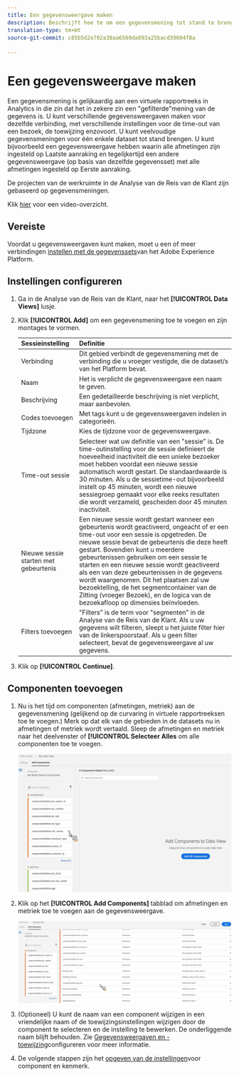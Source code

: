 ```yaml
---
title: Een gegevensweergave maken
description: Beschrijft hoe te om een gegevensmening tot stand te brengen aan een dataset van het Platform in de Analyse van de Reis van de Klant (CJA).
translation-type: tm+mt
source-git-commit: c85b5d2e702a38aa6569da893a25bacd39604f8a

---
```



# Een gegevensweergave maken

Een gegevensmening is gelijkaardig aan een virtuele rapportreeks in Analytics in die zin dat het in zekere zin een &quot;gefilterde&quot;mening van de gegevens is. U kunt verschillende gegevensweergaven maken voor dezelfde verbinding, met verschillende instellingen voor de time-out van een bezoek, de toewijzing enzovoort. U kunt veelvoudige gegevensmeningen voor één enkele dataset tot stand brengen. U kunt bijvoorbeeld een gegevensweergave hebben waarin alle afmetingen zijn ingesteld op Laatste aanraking en tegelijkertijd een andere gegevensweergave (op basis van dezelfde gegevensset) met alle afmetingen ingesteld op Eerste aanraking.

De projecten van de werkruimte in de Analyse van de Reis van de Klant zijn gebaseerd op gegevensmeningen.

Klik [hier](https://docs.adobe.com/content/help/en/platform-learn/tutorials/cja/basic-configuration-for-data-views.html) voor een video-overzicht.

## Vereiste

Voordat u gegevensweergaven kunt maken, moet u een of meer verbindingen [instellen met de gegevenssets](/help/connections/create-connection.md)van het Adobe Experience Platform.

## Instellingen configureren

1. Ga in de Analyse van de Reis van de Klant, naar het **[!UICONTROL Data Views]** lusje.

1. Klik **[!UICONTROL Add]** om een gegevensmening toe te voegen en zijn montages te vormen.

   | Sessieinstelling | Definitie |
   |---|---|
   | Verbinding | Dit gebied verbindt de gegevensmening met de verbinding die u vroeger vestigde, die de dataset/s van het Platform bevat. |
   | Naam | Het is verplicht de gegevensweergave een naam te geven. |
   | Beschrijving | Een gedetailleerde beschrijving is niet verplicht, maar aanbevolen. |
   | Codes toevoegen | Met tags kunt u de gegevensweergaven indelen in categorieën. |
   | Tijdzone | Kies de tijdzone voor de gegevensweergave. |
   | Time-out sessie | Selecteer wat uw definitie van een &quot;sessie&quot; is. De time-outinstelling voor de sessie definieert de hoeveelheid inactiviteit die een unieke bezoeker moet hebben voordat een nieuwe sessie automatisch wordt gestart. De standaardwaarde is 30 minuten. Als u de sessietime-out bijvoorbeeld instelt op 45 minuten, wordt een nieuwe sessiegroep gemaakt voor elke reeks resultaten die wordt verzameld, gescheiden door 45 minuten inactiviteit. <!--This setting impacts not only your visit counts, but also how visit segment containers are evaluated, and the visit expiration logic for any eVars expiring on visit. Decreasing the session timeout will likely increase the total number of visits in your reporting, while increasing the visit timeout will likely decrease the total number of visits in your reporting. This needs to be reviewed.--> |
   | Nieuwe sessie starten met gebeurtenis | Een nieuwe sessie wordt gestart wanneer een gebeurtenis wordt geactiveerd, ongeacht of er een time-out voor een sessie is opgetreden. De nieuwe sessie bevat de gebeurtenis die deze heeft gestart. Bovendien kunt u meerdere gebeurtenissen gebruiken om een sessie te starten en een nieuwe sessie wordt geactiveerd als een van deze gebeurtenissen in de gegevens wordt waargenomen. Dit het plaatsen zal uw bezoektelling, de het segmentcontainer van de Zitting (vroeger Bezoek), en de logica van de bezoekafloop op dimensies beïnvloeden. |
   | Filters toevoegen | &quot;Filters&quot; is de term voor &quot;segmenten&quot; in de Analyse van de Reis van de Klant. Als u uw gegevens wilt filteren, sleept u het juiste filter hier van de linkerspoorstaaf. Als u geen filter selecteert, bevat de gegevensweergave al uw gegevens. |

1. Klik op **[!UICONTROL Continue]**.

## Componenten toevoegen

1. Nu is het tijd om componenten (afmetingen, metriek) aan de gegevensmening (gelijkend op de curvaring in virtuele rapportreeksen toe te voegen.) Merk op dat elk van de gebieden in de datasets nu in afmetingen of metriek wordt vertaald. Sleep de afmetingen en metriek naar het deelvenster of **[!UICONTROL Selecteer Alles** om alle componenten toe te voegen.

   ![](assets/add-all-components.png)

1. Klik op het **[!UICONTROL Add Components]** tabblad om afmetingen en metriek toe te voegen aan de gegevensweergave.

   ![](assets/add-all-components2.png)

1. (Optioneel) U kunt de naam van een component wijzigen in een vriendelijke naam of de toewijzingsinstellingen wijzigen door de component te selecteren en de instelling te bewerken. De onderliggende naam blijft behouden. Zie [Gegevensweergaven en -toewijzing](/help/data-views/configure-dataviews.md)configureren voor meer informatie.

1. De volgende stappen zijn het [opgeven van de instellingen](/help/data-views/configure-dataviews.md)voor component en kenmerk.